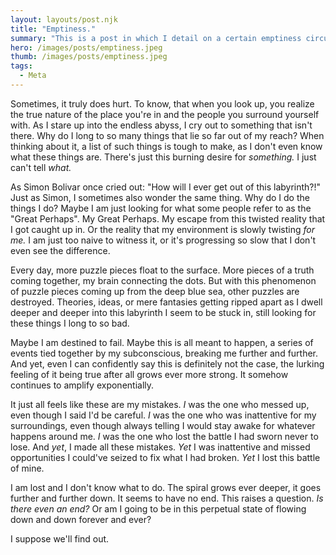 ```yaml
---
layout: layouts/post.njk
title: "Emptiness."
summary: "This is a post in which I detail on a certain emptiness circulating in me."
hero: /images/posts/emptiness.jpeg
thumb: /images/posts/emptiness.jpeg
tags:
  - Meta
---
```

Sometimes, it truly does hurt.
To know, that when you look up, you realize the true nature of the place you're in and the people you surround yourself with.
As I stare up into the endless abyss, I cry out to something that isn't there.
Why do I long to so many things that lie so far out of my reach?
When thinking about it, a list of such things is tough to make, as I don't even know what these things are.
There's just this burning desire for *something.*
I just can't tell *what.*

As Simon Bolivar once cried out: "How will I ever get out of this labyrinth?!"
Just as Simon, I sometimes also wonder the same thing.
Why do I do the things I do?
Maybe I am just looking for what some people refer to as the "Great Perhaps". My Great Perhaps. My escape from this twisted reality that I got caught up in. Or the reality that my environment is slowly twisting *for me.*
I am just too naive to witness it, or it's progressing so slow that I don't even see the difference.

Every day, more puzzle pieces float to the surface.
More pieces of a truth coming together, my brain connecting the dots.
But with this phenomenon of puzzle pieces coming up from the deep blue sea, other puzzles are destroyed.
Theories, ideas, or mere fantasies getting ripped apart as
I dwell deeper and deeper into this labyrinth I seem to be stuck in, still looking for these things I long to so bad.

Maybe I am destined to fail.
Maybe this is all meant to happen, a series of events tied together by my subconscious, breaking me further and further.
And yet, even I can confidently say this is definitely not the case, the lurking feeling of it being true after all grows ever more strong.
It somehow continues to amplify exponentially.

It just all feels like these are my mistakes.
*I* was the one who messed up, even though I said I'd be careful.
*I* was the one who was inattentive for my surroundings, even though always telling I would stay awake for whatever happens around me.
*I* was the one who lost the battle I had sworn never to lose.
And *yet*, I made all these mistakes.
*Yet* I was inattentive and missed opportunities I could've seized to fix what I had broken.
*Yet* I lost this battle of mine.

I am lost and I don't know what to do.
The spiral grows ever deeper, it goes further and further down. It seems to have no end.
This raises a question. *Is there even an end?*
Or am I going to be in this perpetual state of flowing down and down forever and ever?

I suppose we'll find out.
